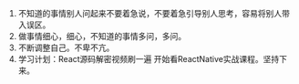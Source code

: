1. 不知道的事情别人问起来不要着急说，不要着急引导别人思考，容易将别人带入误区。
2. 做事情细心，细心，不知道的事情多问，多问。
3. 不断调整自己。不卑不亢。
4. 学习计划：React源码解密视频刷一遍 开始看ReactNative实战课程。坚持下来。


